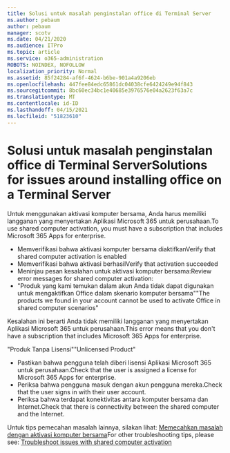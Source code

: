 ```yaml
---
title: Solusi untuk masalah penginstalan office di Terminal Server
ms.author: pebaum
author: pebaum
manager: scotv
ms.date: 04/21/2020
ms.audience: ITPro
ms.topic: article
ms.service: o365-administration
ROBOTS: NOINDEX, NOFOLLOW
localization_priority: Normal
ms.assetid: 85f24284-af6f-4624-b6be-901a4a9206eb
ms.openlocfilehash: 447fee84edc65861dc04038cfe6424249e94f843
ms.sourcegitcommit: 8bc60ec34bc1e40685e3976576e04a2623f63a7c
ms.translationtype: MT
ms.contentlocale: id-ID
ms.lasthandoff: 04/15/2021
ms.locfileid: "51823610"
---
```

# <a name="solutions-for-issues-around-installing-office-on-a-terminal-server"></a><span data-ttu-id="3da79-102">Solusi untuk masalah penginstalan office di Terminal Server</span><span class="sxs-lookup"><span data-stu-id="3da79-102">Solutions for issues around installing office on a Terminal Server</span></span>

<span data-ttu-id="3da79-103">Untuk menggunakan aktivasi komputer bersama, Anda harus memiliki langganan yang menyertakan Aplikasi Microsoft 365 untuk perusahaan.</span><span class="sxs-lookup"><span data-stu-id="3da79-103">To use shared computer activation, you must have a subscription that includes Microsoft 365 Apps for enterprise.</span></span>
  
- <span data-ttu-id="3da79-104">Memverifikasi bahwa aktivasi komputer bersama diaktifkan</span><span class="sxs-lookup"><span data-stu-id="3da79-104">Verify that shared computer activation is enabled</span></span>
- <span data-ttu-id="3da79-105">Memverifikasi bahwa aktivasi berhasil</span><span class="sxs-lookup"><span data-stu-id="3da79-105">Verify that activation succeeded</span></span>
- <span data-ttu-id="3da79-106">Meninjau pesan kesalahan untuk aktivasi komputer bersama:</span><span class="sxs-lookup"><span data-stu-id="3da79-106">Review error messages for shared computer activation:</span></span>
- <span data-ttu-id="3da79-107">"Produk yang kami temukan dalam akun Anda tidak dapat digunakan untuk mengaktifkan Office dalam skenario komputer bersama"</span><span class="sxs-lookup"><span data-stu-id="3da79-107">"The products we found in your account cannot be used to activate Office in shared computer scenarios"</span></span>
  
<span data-ttu-id="3da79-108">Kesalahan ini berarti Anda tidak memiliki langganan yang menyertakan Aplikasi Microsoft 365 untuk perusahaan.</span><span class="sxs-lookup"><span data-stu-id="3da79-108">This error means that you don't have a subscription that includes Microsoft 365 Apps for enterprise.</span></span>

<span data-ttu-id="3da79-109">"Produk Tanpa Lisensi"</span><span class="sxs-lookup"><span data-stu-id="3da79-109">"Unlicensed Product"</span></span>

- <span data-ttu-id="3da79-110">Pastikan bahwa pengguna telah diberi lisensi Aplikasi Microsoft 365 untuk perusahaan.</span><span class="sxs-lookup"><span data-stu-id="3da79-110">Check that the user is assigned a license for Microsoft 365 Apps for enterprise.</span></span>
- <span data-ttu-id="3da79-111">Periksa bahwa pengguna masuk dengan akun pengguna mereka.</span><span class="sxs-lookup"><span data-stu-id="3da79-111">Check that the user signs in with their user account.</span></span>
- <span data-ttu-id="3da79-112">Periksa bahwa terdapat konektivitas antara komputer bersama dan Internet.</span><span class="sxs-lookup"><span data-stu-id="3da79-112">Check that there is connectivity between the shared computer and the Internet.</span></span>

<span data-ttu-id="3da79-113">Untuk tips pemecahan masalah lainnya, silakan lihat: [Memecahkan masalah dengan aktivasi komputer bersama](https://docs.microsoft.com/DeployOffice/troubleshoot-shared-computer-activation)</span><span class="sxs-lookup"><span data-stu-id="3da79-113">For other troubleshooting tips, please see: [Troubleshoot issues with shared computer activation](https://docs.microsoft.com/DeployOffice/troubleshoot-shared-computer-activation)</span></span>
